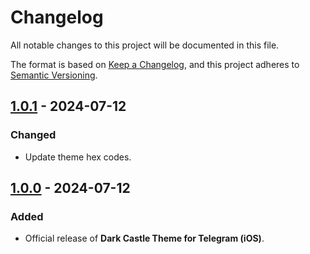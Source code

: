 # Changelog

All notable changes to this project will be documented in this file.

The format is based on [Keep a Changelog](https://keepachangelog.com/en/1.1.0/),
and this project adheres to [Semantic Versioning](https://semver.org/spec/v2.0.0.html).

## [1.0.1] - 2024-07-12

### Changed

- Update theme hex codes.

## [1.0.0] - 2024-07-12

### Added

- Official release of **Dark Castle Theme for Telegram (iOS)**.

[1.0.1]: https://github.com/scottgriv/Dark-Castle-Telegram-iOS/compare/v1.0.0...v1.0.1
[1.0.0]: https://github.com/scottgriv/Dark-Castle-Telegram-iOS/releases/tag/v1.0.0
